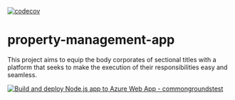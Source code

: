 [![codecov](https://codecov.io/github/danishx99/property-management-app/branch/testing/graph/badge.svg?token=JUAHB2EAP1)](https://codecov.io/github/danishx99/property-management-app)

# property-management-app
This project aims to equip the body corporates of sectional titles with a platform that seeks to make the execution of their responsibilities easy and seamless. 

[![Build and deploy Node.js app to Azure Web App - commongroundstest](https://github.com/danishx99/property-management-app/actions/workflows/testing_commongroundstest.yml/badge.svg)](https://github.com/danishx99/property-management-app/actions/workflows/testing_commongroundstest.yml)